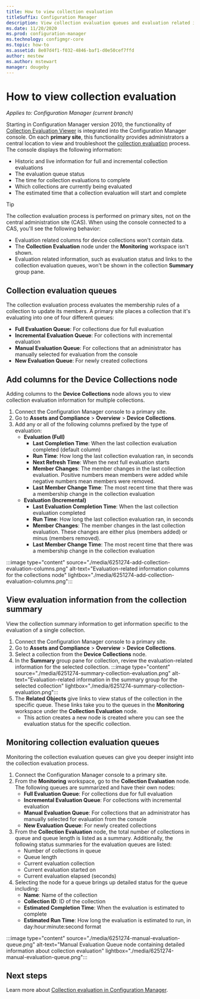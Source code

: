 ```yaml
---
title: How to view collection evaluation
titleSuffix: Configuration Manager
description: View collection evaluation queues and evaluation related information.
ms.date: 11/20/2020
ms.prod: configuration-manager
ms.technology: configmgr-core
ms.topic: how-to
ms.assetid: 8e07d4f1-f032-4846-baf1-d0e50cef7ffd
author: mestew
ms.author: mstewart
manager: dougeby 
---
```


# <a name="bkmk_colleval"></a> How to view collection evaluation

*Applies to: Configuration Manager (current branch)*
<!--6251274-->
Starting in Configuration Manager version 2010, the functionality of [Collection Evaluation Viewer](../../../support/ceviewer.md) is integrated into the Configuration Manager console. On each **primary site**, this functionality provides administrators a central location to view and troubleshoot the [collection evaluation](./collection-evaluation.md) process. The console displays the following information:

- Historic and live information for full and incremental collection evaluations
- The evaluation queue status
- The time for collection evaluations to complete
- Which collections are currently being evaluated
- The estimated time that a collection evaluation will start and complete

> [!Tip]
> The collection evaluation process is performed on primary sites, not on the central administration site (CAS). When using the console connected to a CAS, you'll see the following behavior:
> - Evaluation related columns for device collections won't contain data.
> - The **Collection Evaluation** node under the **Monitoring** workspace isn't shown.
> - Evaluation related information, such as evaluation status and links to the collection evaluation queues, won't be shown in the collection **Summary** group pane.

## Collection evaluation queues

The collection evaluation process evaluates the membership rules of a collection to update its members. A primary site places a collection that it's evaluating into one of four different queues:

- **Full Evaluation Queue**: For collections due for full evaluation
- **Incremental Evaluation Queue**: For collections with incremental evaluation
- **Manual Evaluation Queue**: For collections that an administrator has manually selected for evaluation from the console
- **New Evaluation Queue**: For newly created collections

## Add columns for the Device Collections node

Adding columns to the **Device Collections** node allows you to view collection evaluation information for multiple collections.

1. Connect the Configuration Manager console to a primary site.
1. Go to **Assets and Compliance** > **Overview** > **Device Collections**.
1. Add any or all of the following columns prefixed by the type of evaluation:
   - **Evaluation (Full)**
      - **Last Completion Time**: When the last collection evaluation completed  (default column)
      - **Run Time**: How long the last collection evaluation ran, in seconds
      - **Next Refresh Time**: When the next full evaluation starts
      - **Member Changes**: The member changes in the last collection evaluation. Positive numbers mean members were added while negative numbers mean members were removed.
      - **Last Member Change Time**: The most recent time that there was a membership change in the collection evaluation
   - **Evaluation (Incremental)**
      - **Last Evaluation Completion Time**: When the last collection evaluation completed
      - **Run Time**: How long the last collection evaluation ran, in seconds
      - **Member Changes**: The member changes in the last collection evaluation. These changes are either plus (members added) or minus (members removed).
      - **Last Member Change Time**: The most recent time that there was a membership change in the collection evaluation

:::image type="content" source="./media/6251274-add-collection-evaluation-columns.png" alt-text="Evaluation-related information columns for the collections node" lightbox="./media/6251274-add-collection-evaluation-columns.png":::


## View evaluation information from the collection summary

View the collection summary information to get information specific to the evaluation of a single collection.

1. Connect the Configuration Manager console to a primary site.
1. Go to **Assets and Compliance** > **Overview** > **Device Collections**.
1. Select a collection from the **Device Collections** node.
1. In the **Summary** group pane for collection, review the evaluation-related information for the selected collection.
   :::image type="content" source="./media/6251274-summary-collection-evaluation.png" alt-text="Evaluation-related information in the summary group for the selected collection" lightbox="./media/6251274-summary-collection-evaluation.png":::
1. The **Related Objects** give links to view status of the collection in the specific queue. These links take you to the queues in the **Monitoring** workspace under the **Collection Evaluation** node.
   - This action creates a new node is created where you can see the evaluation status for the specific collection.  

## Monitoring collection evaluation queues

Monitoring the collection evaluation queues can give you deeper insight into the collection evaluation process.

1. Connect the Configuration Manager console to a primary site.
1. From the **Monitoring** workspace, go to the **Collection Evaluation** node. The following queues are summarized and have their own nodes:
   - **Full Evaluation Queue**: For collections due for full evaluation
   - **Incremental Evaluation Queue**: For collections with incremental evaluation
   - **Manual Evaluation Queue**: For collections that an administrator has manually selected for evaluation from the console
   - **New Evaluation Queue**: For newly created collections
1. From the **Collection Evaluation** node, the total number of collections in queue and queue length is listed as a summary. Additionally, the following status summaries for the evaluation queues are listed:
   - Number of collections in queue
   - Queue length
   - Current evaluation collection
   - Current evaluation started on
   - Current evaluation elapsed (seconds)
1. Selecting the node for a queue brings up detailed status for the queue including: 
   - **Name**: Name of the collection
   - **Collection ID**:  ID of the collection
   - **Estimated Completion Time**: When the evaluation is estimated to complete
   - **Estimated Run Time**: How long the evaluation is estimated to run, in day:hour:minute:second format

:::image type="content" source="./media/6251274-manual-evaluation-queue.png" alt-text="Manual Evaluation Queue node containing detailed information about collection evaluation" lightbox="./media/6251274-manual-evaluation-queue.png":::

## Next steps

Learn more about [Collection evaluation in Configuration Manager](collection-evaluation.md).
